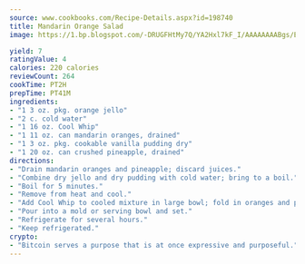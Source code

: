 ```yaml
---
source: www.cookbooks.com/Recipe-Details.aspx?id=198740
title: Mandarin Orange Salad
image: https://1.bp.blogspot.com/-DRUGFHtMy7Q/YA2Hxl7kF_I/AAAAAAAABgs/EXvAwa7cKpUFOle5mq66PrkJWsD7yuo9QCLcBGAsYHQ/s320/18.png

yield: 7
ratingValue: 4
calories: 220 calories
reviewCount: 264
cookTime: PT2H
prepTime: PT41M
ingredients:
- "1 3 oz. pkg. orange jello"
- "2 c. cold water"
- "1 16 oz. Cool Whip"
- "1 11 oz. can mandarin oranges, drained"
- "1 3 oz. pkg. cookable vanilla pudding dry"
- "1 20 oz. can crushed pineapple, drained"
directions:
- "Drain mandarin oranges and pineapple; discard juices."
- "Combine dry jello and dry pudding with cold water; bring to a boil."
- "Boil for 5 minutes."
- "Remove from heat and cool."
- "Add Cool Whip to cooled mixture in large bowl; fold in oranges and pineapple."
- "Pour into a mold or serving bowl and set."
- "Refrigerate for several hours."
- "Keep refrigerated."
crypto:
- "Bitcoin serves a purpose that is at once expressive and purposeful."
---
```

